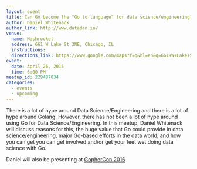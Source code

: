 ```yaml
---
layout: event
title: Can Go become the "Go to language" for data science/engineering­?
author: Daniel Whitenack
author_link: http://www.datadan.io/
venue:
  name: Hashrocket
  address: 661 W Lake St 3NE, Chicago, IL
  instructions: 
  directions_link: https://www.google.com/maps?f=q&hl=en&q=661+W+Lake+St+3NE,+Chicago,+IL,+60661,+us
event:
  date: April 26, 2015
  time: 6:00 PM
meetup_id: 229487034
categories:
  - events
  - upcoming
---
```

There is a lot of hype around Data Science/Engineering and there is a lot of hype around Golang. 
However, there has not been a lot of hype around using Go for Data Science/Engineering. 
In this meetup, Daniel Whitenack will discuss reasons for this, the huge value that 
Go could provide in data science/engineering, major Go-based efforts in the data world, 
and how you can get you can get involved and/or get your feet wet doing data science with Go. 

Daniel will also be presenting at [GopherCon 2016](https://gophercon.com/)